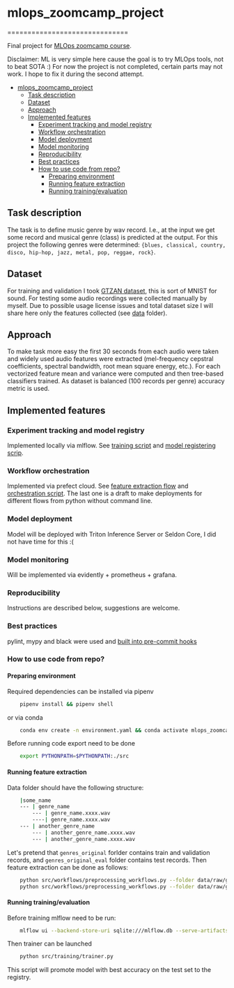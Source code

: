 # mlops_zoomcamp_project
==============================

Final project for [MLOps zoomcamp course](https://github.com/DataTalksClub/mlops-zoomcamp). 

Disclaimer: ML is very simple here cause the goal is to try MLOps tools, not to beat SOTA :) For now the project is not completed, certain parts may not work. I hope to fix it during the second attempt.

<!-- TOC -->

- [mlops\_zoomcamp\_project](#mlops_zoomcamp_project)
  - [Task description](#task-description)
  - [Dataset](#dataset)
  - [Approach](#approach)
  - [Implemented features](#implemented-features)
    - [Experiment tracking and model registry](#experiment-tracking-and-model-registry)
    - [Workflow orchestration](#workflow-orchestration)
    - [Model deployment](#model-deployment)
    - [Model monitoring](#model-monitoring)
    - [Reproducibility](#reproducibility)
    - [Best practices](#best-practices)
    - [How to use code from repo?](#how-to-use-code-from-repo)
      - [Preparing environment](#preparing-environment)
      - [Running feature extraction](#running-feature-extraction)
      - [Running training/evaluation](#running-trainingevaluation)

<!-- /TOC -->

## Task description

The task is to define music genre by wav record. I.e., at the input we get some record and musical genre (class) is predicted at the output. For this project the following genres were determined: `{blues, classical, country, disco, hip-hop, jazz, metal, pop, reggae, rock}`.

## Dataset

For training and validation I took [GTZAN dataset](https://www.kaggle.com/datasets/andradaolteanu/gtzan-dataset-music-genre-classification), this is sort of MNIST for sound. For testing some audio recordings were collected manually by myself. Due to possible usage license issues and total dataset size I will share here only the features collected (see [data](src/data) folder).

## Approach

To make task more easy the first 30 seconds from each audio were taken and widely used audio features were extracted (mel-frequency cepstral coefficients, spectral bandwidth, root mean square energy, etc.). For each vectorized feature mean and variance were computed and then tree-based classifiers trained. As dataset is balanced (100 records per genre) accuracy metric is used. 

## Implemented features

### Experiment tracking and model registry

Implemented locally via mlflow. See [training script](src/training/trainer.py) and [model registering scrip](src/training/register.py). 

### Workflow orchestration

Implemented via prefect cloud. See [feature extraction flow](src/workflows/preprocessing_workflows.py) and [orchestration script](src/workflows/orchestration.py). The last one is a draft to make deployments for different flows from python without command line.

### Model deployment

Model will be deployed with Triton Inference Server or Seldon Core, I did not have time for this :(

### Model monitoring

Will be implemented via evidently + prometheus + grafana.

### Reproducibility

Instructions are described below, suggestions are welcome.

### Best practices

pylint, mypy and black were used and [built into pre-commit hooks](.pre-commit-config.yaml)

### How to use code from repo?

#### Preparing environment

Required dependencies can be installed via pipenv

```bash
    pipenv install && pipenv shell
```

or via conda

```bash
    conda env create -n environment.yaml && conda activate mlops_zoomcamp_project
```

Before running code export need to be done

```bash
    export PYTHONPATH=$PYTHONPATH:./src
```

#### Running feature extraction

Data folder should have the following structure:

```bash
    |some_name
    --- | genre_name
        --- | genre_name.xxxx.wav
        ----| genre_name.xxxx.wav
    --- | another_genre_name
        --- | another_genre_name.xxxx.wav
        --- | another_genre_name.xxxx.wav
```

Let's pretend that `genres_original` forlder contains train and validation records, and `genres_original_eval` folder contains test records. Then feature extraction can be done as follows:

```bash
    python src/workflows/preprocessing_workflows.py --folder data/raw/genres_original --mode train --val_split_prop 0.1
    python src/workflows/preprocessing_workflows.py --folder data/raw/genres_original_eval --mode test
```

#### Running training/evaluation

Before training mlflow need to be run:

```bash
    mlflow ui --backend-store-uri sqlite:///mlflow.db --serve-artifacts -p 5001
```

Then trainer can be launched

```bash
    python src/training/trainer.py
```

This script will promote model with best accuracy on the test set to the registry.
